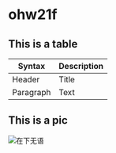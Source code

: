 # ohw21f

## This is a table

| Syntax | Description |
| ----------- | ----------- |
| Header | Title |
| Paragraph | Text |

## This is a pic
![在下无语](/熊熊无语.png)
